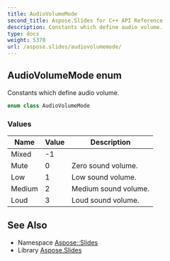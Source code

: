 ```yaml
---
title: AudioVolumeMode
second_title: Aspose.Slides for C++ API Reference
description: Constants which define audio volume.
type: docs
weight: 5370
url: /aspose.slides/audiovolumemode/
---
```

## AudioVolumeMode enum


Constants which define audio volume.

```cpp
enum class AudioVolumeMode
```

### Values

| Name | Value | Description |
| --- | --- | --- |
| Mixed | -1 |  |
| Mute | 0 | Zero sound volume. |
| Low | 1 | Low sound volume. |
| Medium | 2 | Medium sound volume. |
| Loud | 3 | Loud sound volume. |

## See Also

* Namespace [Aspose::Slides](../)
* Library [Aspose.Slides](../../)